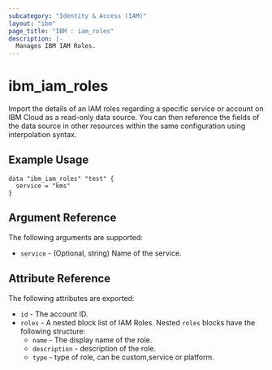 ```yaml
---
subcategory: "Identity & Access (IAM)"
layout: "ibm"
page_title: "IBM : iam_roles"
description: |-
  Manages IBM IAM Roles.
---
```


# ibm\_iam_roles

Import the details of an IAM roles regarding a specific service or account on IBM Cloud as a read-only data source. You can then reference the fields of the data source in other resources within the same configuration using interpolation syntax.

## Example Usage

```hcl
data "ibm_iam_roles" "test" {
  service = "kms"
}
```

## Argument Reference

The following arguments are supported:

* `service` - (Optional, string) Name of the service.

## Attribute Reference

The following attributes are exported:

* `id` - The account ID.
* `roles` - A nested block list of IAM Roles. Nested `roles` blocks have the following structure:
  * `name` - The display name of the role.
  * `description` -  description of the role.
  * `type` -  type of role, can be custom,service or platform.



  
